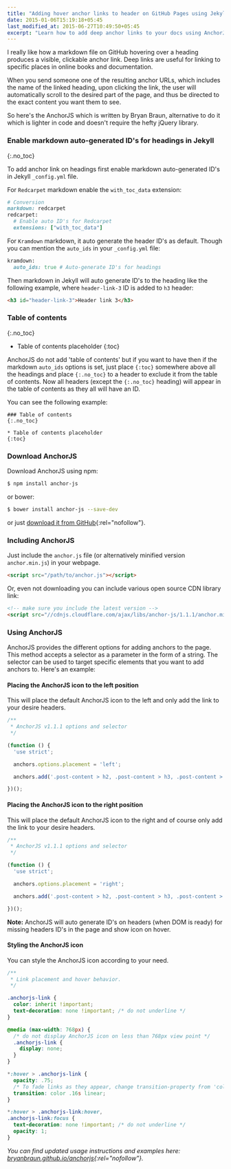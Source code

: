 ```yaml
---
title: "Adding hover anchor links to header on GitHub Pages using Jekyll"
date: 2015-01-06T15:19:18+05:45
last_modified_at: 2015-06-27T10:49:50+05:45
excerpt: "Learn how to add deep anchor links to your docs using AnchorJS in Jekyll."
---
```


I really like how a markdown file on GitHub hovering over a heading produces a visible, clickable anchor link. Deep links are useful for linking to specific places in online books and documentation.

When you send someone one of the resulting anchor URLs, which includes the name of the linked heading, upon clicking the link, the user will automatically scroll to the desired part of the page, and thus be directed to the exact content you want them to see.

So here's the AnchorJS which is written by Bryan Braun, alternative to do it which is lighter in code and doesn't require the hefty jQuery library.

### Enable markdown auto-generated ID's for headings in Jekyll
{:.no_toc}

To add anchor link on headings first enable markdown auto-generated ID's in Jekyll `_config.yml` file.

For `Redcarpet` markdown enable the `with_toc_data` extension:

```rb
# Conversion
markdown: redcarpet
redcarpet:
  # Enable auto ID's for Redcarpet
  extensions: ["with_toc_data"]
```

For `Kramdown` markdown, it auto generate the header ID's as default. Though you can mention the `auto_ids` in your `_config.yml` file:

```rb
kramdown:
  auto_ids: true # Auto-generate ID's for headings
```

Then markdown in Jekyll will auto generate ID's to the heading like the following example, where `header-link-3` ID is added to `h3` header:

```html
<h3 id="header-link-3">Header link 3</h3>
```

### Table of contents
{:.no_toc}

* Table of contents placeholder
{:toc}

AnchorJS do not add 'table of contents' but if you want to have then if the markdown `auto_ids` options is set, just place `{:toc}` somewhere above all the headings and place `{:.no_toc}` to a header to exclude it from the table of contents. Now all headers (except the `{:.no_toc}` heading) will appear in the table of contents as they all will have an ID.

You can see the following example:

```text
### Table of contents
{:.no_toc}

* Table of contents placeholder
{:toc}
```

### Download AnchorJS

Download AnchorJS using npm:

```bash
$ npm install anchor-js
```

or bower:

```bash
$ bower install anchor-js --save-dev
```

or just [download it from GitHub](http://github.com/bryanbraun/anchorjs/releases){:rel="nofollow"}.

### Including AnchorJS

Just include the `anchor.js` file (or alternatively minified version `anchor.min.js`) in your webpage.

```html
<script src="/path/to/anchor.js"></script>
```

Or, even not downloading you can include various open source CDN library link:

```html
<!-- make sure you include the latest version -->
<script src="//cdnjs.cloudflare.com/ajax/libs/anchor-js/1.1.1/anchor.min.js"></script>
```

### Using AnchorJS

AnchorJS provides the different options for adding anchors to the page. This method accepts a selector as a parameter in the form of a string. The selector can be used to target specific elements that you want to add anchors to. Here's an example:

#### Placing the AnchorJS icon to the left position

This will place the default AnchorJS icon to the left and only add the link to your desire headers.

```js
/**
 * AnchorJS v1.1.1 options and selector
 */

(function () {
  'use strict';

  anchors.options.placement = 'left';

  anchors.add('.post-content > h2, .post-content > h3, .post-content > h4, .post-content > h5, .post-content > h6');

})();
```

#### Placing the AnchorJS icon to the right position

This will place the default AnchorJS icon to the right and of course only add the link to your desire headers.

```js
/**
 * AnchorJS v1.1.1 options and selector
 */

(function () {
  'use strict';

  anchors.options.placement = 'right';

  anchors.add('.post-content > h2, .post-content > h3, .post-content > h4, .post-content > h5, .post-content > h6');

})();
```

**Note:** AnchorJS will auto generate ID's on headers (when DOM is ready) for missing headers ID's in the page and show icon on hover.

#### Styling the AnchorJS icon

You can style the AnchorJS icon according to your need.

```css
/**
 * Link placement and hover behavior.
 */

.anchorjs-link {
  color: inherit !important;
  text-decoration: none !important; /* do not underline */
}

@media (max-width: 768px) {
  /* do not display AnchorJS icon on less than 768px view point */
  .anchorjs-link {
    display: none;
  }
}

*:hover > .anchorjs-link {
  opacity: .75;
  /* To fade links as they appear, change transition-property from 'color' to 'all' */
  transition: color .16s linear;
}

*:hover > .anchorjs-link:hover,
.anchorjs-link:focus {
  text-decoration: none !important; /* do not underline */
  opacity: 1;
}
```

*You can find updated usage instructions and examples here: [bryanbraun.github.io/anchorjs](http://bryanbraun.github.io/anchorjs/){:rel="nofollow"}.*
